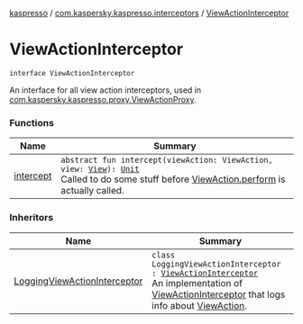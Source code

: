 [kaspresso](../../index.md) / [com.kaspersky.kaspresso.interceptors](../index.md) / [ViewActionInterceptor](./index.md)

# ViewActionInterceptor

`interface ViewActionInterceptor`

An interface for all view action interceptors, used in [com.kaspersky.kaspresso.proxy.ViewActionProxy](../../com.kaspersky.kaspresso.proxy/-view-action-proxy/index.md).

### Functions

| Name | Summary |
|---|---|
| [intercept](intercept.md) | `abstract fun intercept(viewAction: ViewAction, view: `[`View`](https://developer.android.com/reference/android/view/View.html)`): `[`Unit`](https://kotlinlang.org/api/latest/jvm/stdlib/kotlin/-unit/index.html)<br>Called to do some stuff before [ViewAction.perform](#) is actually called. |

### Inheritors

| Name | Summary |
|---|---|
| [LoggingViewActionInterceptor](../../com.kaspersky.kaspresso.interceptors.impl.logging/-logging-view-action-interceptor/index.md) | `class LoggingViewActionInterceptor : `[`ViewActionInterceptor`](./index.md)<br>An implementation of [ViewActionInterceptor](./index.md) that logs info about [ViewAction](#). |

